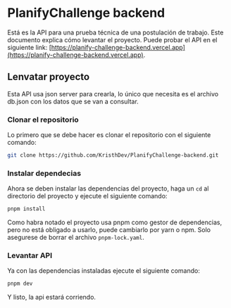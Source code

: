 # PlanifyChallenge backend

Está es la API para una prueba técnica de una postulación de trabajo. Este documento explica cómo levantar el proyecto. Puede 
probar el API en el siguiente link: [https://planify-challenge-backend.vercel.app](https://planify-challenge-backend.vercel.app).

## Lenvatar proyecto
Esta API usa json server para crearla, lo único que necesita es el archivo db.json con los datos que se van a consultar.

### Clonar el repositorio
Lo primero que se debe hacer es clonar el repositorio con el siguiente comando:

```bash
git clone https://github.com/KristhDev/PlanifyChallenge-backend.git
```

### Instalar dependecias
Ahora se deben instalar las dependencias del proyecto, haga un ```cd``` al directorio del proyecto y ejecute el siguiente comando:

```bash
pnpm install
```

Como habra notado el proyecto usa pnpm como gestor de dependencias, pero no está obligado a usarlo, puede cambiarlo por yarn o npm.
Solo asegurese de borrar el archivo ```pnpm-lock.yaml```.

### Levantar API
Ya con las dependencias instaladas ejecute el siguiente comando:

```bash
pnpm dev
```

Y listo, la api estará corriendo.
